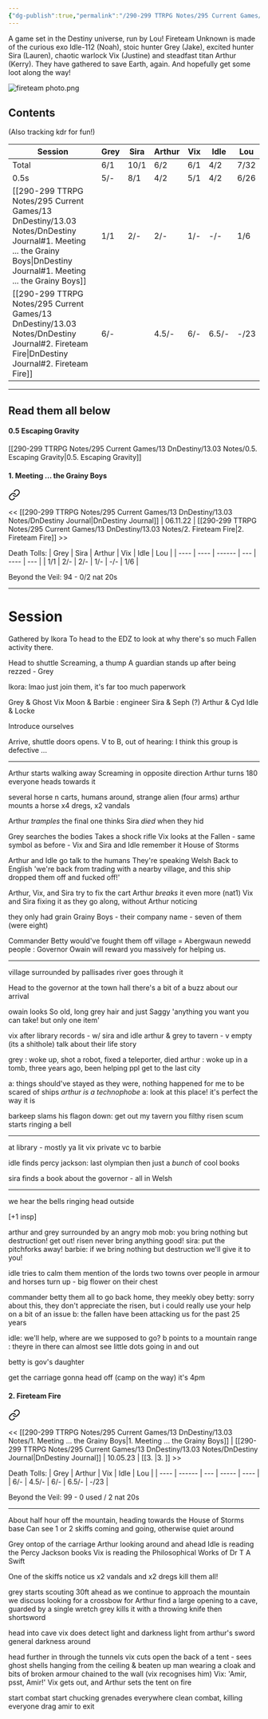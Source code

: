 ```yaml
---
{"dg-publish":true,"permalink":"/290-299 TTRPG Notes/295 Current Games/13 DnDestiny/13.03 Notes/DnDestiny Journal/"}
---
```



A game set in the Destiny universe, run by Lou!
Fireteam Unknown is made of the curious exo Idle-112 (Noah), stoic hunter Grey (Jake), excited hunter Sira (Lauren), chaotic warlock Vix (Justine) and steadfast titan Arthur (Kerry). They have gathered to save Earth, again. And hopefully get some loot along the way!

![fireteam photo.png](/img/user/290-299%20TTRPG%20Notes/295%20Current%20Games/13%20DnDestiny/13.02%20Wiki/Party/fireteam%20photo.png)

## Contents
(Also tracking kdr for fun!)

| Session                                              | Grey | Sira | Arthur | Vix | Idle  | Lou  |
| ---------------------------------------------------- | ---- | ---- | ------ | --- | ----- | ---- |
| Total                                                | 6/1  | 10/1 | 6/2    | 6/1 | 4/2   | 7/32 |
| 0.5s                                                 | 5/-  | 8/1  | 4/2    | 5/1 | 4/2   | 6/26 |
| [[290-299 TTRPG Notes/295 Current Games/13 DnDestiny/13.03 Notes/DnDestiny Journal#1. Meeting ... the Grainy Boys\|DnDestiny Journal#1. Meeting ... the Grainy Boys]] | 1/1  | 2/-  | 2/-    | 1/- | -/-   | 1/6  |
| [[290-299 TTRPG Notes/295 Current Games/13 DnDestiny/13.03 Notes/DnDestiny Journal#2. Fireteam Fire\|DnDestiny Journal#2. Fireteam Fire]]               | 6/-  |      | 4.5/-  | 6/- | 6.5/- | -/23 | 


****

## Read them all below

#### 0.5 Escaping Gravity
[[290-299 TTRPG Notes/295 Current Games/13 DnDestiny/13.03 Notes/0.5. Escaping Gravity\|0.5. Escaping Gravity]]

#### 1. Meeting ... the Grainy Boys

<div class="transclusion internal-embed is-loaded"><a class="markdown-embed-link" href="/290-299-ttrpg-notes/295-current-games/13-dn-destiny/13-03-notes/1-meeting-the-grainy-boys/" aria-label="Open link"><svg xmlns="http://www.w3.org/2000/svg" width="24" height="24" viewBox="0 0 24 24" fill="none" stroke="currentColor" stroke-width="2" stroke-linecap="round" stroke-linejoin="round" class="svg-icon lucide-link"><path d="M10 13a5 5 0 0 0 7.54.54l3-3a5 5 0 0 0-7.07-7.07l-1.72 1.71"></path><path d="M14 11a5 5 0 0 0-7.54-.54l-3 3a5 5 0 0 0 7.07 7.07l1.71-1.71"></path></svg></a><div class="markdown-embed">





<< [[290-299 TTRPG Notes/295 Current Games/13 DnDestiny/13.03 Notes/DnDestiny Journal\|DnDestiny Journal]] | 06.11.22 | [[290-299 TTRPG Notes/295 Current Games/13 DnDestiny/13.03 Notes/2. Fireteam Fire\|2. Fireteam Fire]] >>

Death Tolls:
| Grey | Sira | Arthur | Vix | Idle | Lou |
| ---- | ---- | ------ | --- | ---- | --- |
| 1/1  | 2/-  | 2/-    | 1/- | -/-  | 1/6 |

Beyond the Veil:
94 - 0/2 nat 20s 

****

# Session

Gathered by Ikora
To head to the EDZ to look at why there's so much Fallen activity there.

Head to shuttle
Screaming, a thump
A guardian stands up after being rezzed - Grey

Ikora: lmao just join them, it's far too much paperwork

Grey & Ghost
Vix Moon & Barbie : engineer
Sira & Seph (?)
Arthur & Cyd
Idle & Locke 

Introduce ourselves

Arrive, shuttle doors opens.
V to B, out of hearing: I think this group is defective ...

****

Arthur starts walking away
Screaming in opposite direction
Arthur turns 180
everyone heads towards it

several horse n carts, humans around, strange alien (four arms)
arthur mounts a horse
x4 dregs, x2 vandals

Arthur _tramples_ the final one
thinks Sira _died_ when they hid

Grey searches the bodies
Takes a shock rifle
Vix looks at the Fallen - same symbol as before - Vix and Sira and Idle remember it
House of Storms

Arthur and Idle go talk to the humans
They're speaking Welsh
Back to English
'we're back from trading with a nearby village, and this ship dropped them off and fucked off!'

Arthur, Vix, and Sira try to fix the cart
Arthur _breaks_ it even more (nat1)
Vix and Sira fixing it as they go along, without Arthur noticing

they only had grain
Grainy Boys - their company name - seven of them (were eight)

Commander Betty would've fought them off
village = Abergwaun newedd
people : Governor Owain will reward you massively for helping us.

****

village surrounded by pallisades
river goes through it

Head to the governor at the town hall
there's a bit of a buzz about our arrival

owain looks So old, long grey hair and just Saggy
'anything you want you can take! but only one item'

vix after library records - w/ sira and idle
arthur & grey to tavern - v empty (its a shithole)
talk about their life story

grey : woke up, shot a robot, fixed a teleporter, died
arthur : woke up in a tomb, three years ago, been helping ppl get to the last city

a: things should've stayed as they were, nothing happened for me to be scared of ships
_arthur is a technophobe_
a: look at this place! it's perfect the way it is

barkeep slams his flagon down: get out my tavern you filthy risen scum
starts ringing a bell

****

at library - mostly ya lit
vix private vc to barbie

idle finds percy jackson: last olympian
then just a _bunch_ of cool books

sira finds a book about the governor - all in Welsh

****

we hear the bells ringing
head outside

[+1 insp]

arthur and grey surrounded by an angry mob
mob: you bring nothing but destruction! get out! risen never bring anything good!
sira: put the pitchforks away!
barbie: if we bring nothing but destruction we'll give it to you!

idle tries to calm them
mention of the lords two towns over
people in armour and horses turn up - big flower on their chest

commander betty them all to go back home, they meekly obey
betty: sorry about this, they don't appreciate the risen, but i could really use your help on a bit of an issue
b: the fallen have been attacking us for the past 25 years

idle: we'll help, where are we supposed to go?
b points to a mountain range : theyre in there
can almost see little dots going in and out

betty is gov's daughter

get the carriage
gonna head off (camp on the way)
it's 4pm


</div></div>


#### 2. Fireteam Fire

<div class="transclusion internal-embed is-loaded"><a class="markdown-embed-link" href="/290-299-ttrpg-notes/295-current-games/13-dn-destiny/13-03-notes/2-fireteam-fire/" aria-label="Open link"><svg xmlns="http://www.w3.org/2000/svg" width="24" height="24" viewBox="0 0 24 24" fill="none" stroke="currentColor" stroke-width="2" stroke-linecap="round" stroke-linejoin="round" class="svg-icon lucide-link"><path d="M10 13a5 5 0 0 0 7.54.54l3-3a5 5 0 0 0-7.07-7.07l-1.72 1.71"></path><path d="M14 11a5 5 0 0 0-7.54-.54l-3 3a5 5 0 0 0 7.07 7.07l1.71-1.71"></path></svg></a><div class="markdown-embed">





<< [[290-299 TTRPG Notes/295 Current Games/13 DnDestiny/13.03 Notes/1. Meeting ... the Grainy Boys\|1. Meeting ... the Grainy Boys]] | [[290-299 TTRPG Notes/295 Current Games/13 DnDestiny/13.03 Notes/DnDestiny Journal\|DnDestiny Journal]] | 10.05.23 | [[3. \|3. ]] >>

Death Tolls:
| Grey | Arthur | Vix | Idle  | Lou  |
| ---- | ------ | --- | ----- | ---- |
| 6/-  | 4.5/-  | 6/- | 6.5/- | -/23 | 

Beyond the Veil:
99 - 0 used / 2 nat 20s 

****

About half hour off the mountain, heading towards the House of Storms base
Can see 1 or 2 skiffs coming and going, otherwise quiet around

Grey ontop of the carriage
Arthur looking around and ahead
Idle is reading the Percy Jackson books
Vix is reading the Philosophical Works of Dr T A Swift

One of the skiffs notice us
x2 vandals and x2 dregs
kill them all!

grey starts scouting 30ft ahead as we continue to approach the mountain
we discuss looking for a crossbow for Arthur
find a large opening to a cave, guarded by a single wretch
grey kills it with a throwing knife then shortsword

head into cave
vix does detect light and darkness
	light from arthur's sword
	general darkness around

head further in
through the tunnels
vix cuts open the back of a tent - sees ghost shells hanging from the ceiling & beaten up man wearing a cloak and bits of broken armour chained to the wall (vix recognises him)
Vix: 'Amir, psst, Amir!'
Vix gets out, and Arthur sets the tent on fire

start combat
start chucking grenades everywhere
clean combat, killing everyone
drag amir to exit

</div></div>
